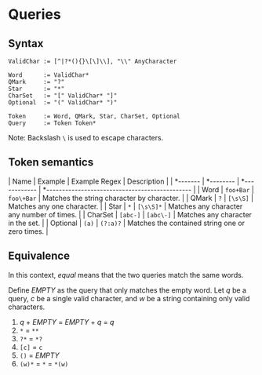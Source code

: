 ﻿# Queries


## Syntax

```
ValidChar := [^|?*(){}\[\]\\], "\\" AnyCharacter

Word      := ValidChar*
QMark     := "?"
Star      := "*"
CharSet   := "[" ValidChar* "]"
Optional  := "(" ValidChar* ")"

Token     := Word, QMark, Star, CharSet, Optional
Query     := Token Token*
```

Note: Backslash `\` is used to escape characters.


## Token semantics

| Name     | Example   | Example Regex | Description                                     |
| *------- | *-------- | *------------ | *---------------------------------------------- |
| Word     | `foo+Bar` | `foo\+Bar`    | Matches the string character by character.      |
| QMark    | `?`       | `[\s\S]`      | Matches any one character.                      |
| Star     | `*`       | `[\s\S]*`     | Matches any character any number of times.      |
| CharSet  | `[abc-]`  | `[abc\-]`     | Matches any character in the set.               |
| Optional | `(a)`     | `(?:a)?`      | Matches the contained string one or zero times. |


## Equivalence

In this context, *equal* means that the two queries match the same words.

Define _EMPTY_ as the query that only matches the empty word. 
Let _q_ be a query, _c_ be a single valid character, and _w_ be a string containing only valid characters.

1. _q_ + _EMPTY_ = _EMPTY_ + _q_ = _q_
2. `*` = `**`
3. `?*` = `*?`
4. `[c]` = `c`
5. `()` = _EMPTY_
6. `(w)*` = `*` = `*(w)`
